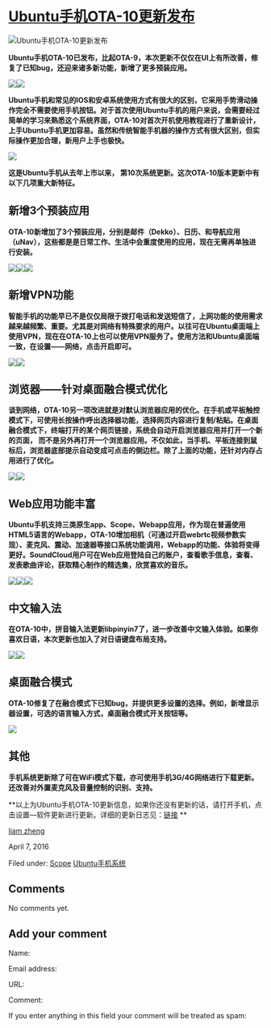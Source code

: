 





#  [Ubuntu手机OTA-10更新发布](/en/blog/2016/04/07/ubuntuota-10/)

![Ubuntu手机OTA-10更新发布](/static/devportal_uploaded/35802955-f013-40b6-a67f-69aad5136e82-uploads/zinnia/2016/04/07/screenshot20160407_171112395.png)

**Ubuntu手机OTA-10已发布，比起OTA-9，本次更新不仅仅在UI上有所改善，修复了已知bug，还迎来诸多新功能，新增了更多预装应用。**

![](https://41.media.tumblr.com/18c1f4dc2d061f3d0d3331727b137330/tumblr_o5kb437jIp1td4hoko2_540.png)![](https://40.media.tumblr.com/01fb8f382cf180e107bcb6e0dc622ff5/tumblr_o5kb437jIp1td4hoko1_540.png)

**Ubuntu手机和常见的IOS和安卓系统使用方式有很大的区别，它采用手势滑动操作完全不需要使用手机按钮。对于首次使用Ubuntu手机的用户来说，会需要经过简单的学习来熟悉这个系统界面，OTA-10对首次开机使用教程进行了重新设计，上手Ubuntu手机更加容易。虽然和传统智能手机器的操作方式有很大区别，但实际操作更加合理，新用户上手也极快。**

![](https://41.media.tumblr.com/6f0aaa68de87804ef479012507b96c17/tumblr_o5kdawBWjN1td4hoko2_1280.png)

**这是Ubuntu手机从去年上市以来， 第10次系统更新。这次OTA-10版本更新中有以下几项重大新特征。**

## **新增3个预装应用**

**OTA-10新增加了3个预装应用，分别是邮件（Dekko）、日历、和导航应用（uNav），这些都是是日常工作、生活中会重度使用的应用，现在无需再单独进行安装。**

![](https://36.media.tumblr.com/0ac440a65361400ccad3c1aa0d52008c/tumblr_o5kdehmiPX1td4hoko2_1280.png)![](https://41.media.tumblr.com/7a0ce2b97965c7ab80416667f4579c37/tumblr_o5kdehmiPX1td4hoko3_1280.png)![](https://40.media.tumblr.com/b78deb065ebd6c79e31872d25f8d837e/tumblr_o5kdehmiPX1td4hoko1_1280.png)

## **新增VPN功能**

**智能手机的功能早已不是仅仅局限于拨打电话和发送短信了，上网功能的使用需求越来越频繁、重要。尤其是对网络有特殊要求的用户。以往可在Ubuntu桌面端上使用VPN，现在在OTA-10上也可以使用VPN服务了。使用方法和Ubuntu桌面端一致，在设置——网络，点击开启即可。**

![](https://41.media.tumblr.com/62b014950ee2bd84eb0135957278dab1/tumblr_o5kdjocPwc1td4hoko1_540.png)![](https://40.media.tumblr.com/64ea02061c0f29b58f8da1d598f5ced1/tumblr_o5kdjocPwc1td4hoko2_1280.png)

## **浏览器——针对桌面融合模式优化**

**谈到网络，OTA-10另一项改进就是对默认浏览器应用的优化。在手机或平板触控模式下，可使用长按操作呼出选择器功能，选择网页内容进行复制/粘贴。在桌面融合模式下，终端打开的某个网页链接，系统会自动开启浏览器应用并打开一个新的页面， 而不是另外再打开一个浏览器应用。不仅如此，当手机、平板连接到鼠标后，浏览器底部提示自动变成可点击的侧边栏。除了上面的功能，还针对内存占用进行了优化。**

![](https://41.media.tumblr.com/b1826098ccb871b11cd17d252cfdc499/tumblr_o5kdnell3l1td4hoko2_540.png)![](https://41.media.tumblr.com/6eb25c5aa61749377f56b43257599326/tumblr_o5kdnell3l1td4hoko1_1280.png)

## **Web应用功能丰富**

**Ubuntu手机支持三类原生app、Scope、Webapp应用，作为现在普遍使用HTML5语言的Webapp，OTA-10增加相机（可通过开启webrtc视频参数实现）、麦克风、震动、加速器等接口系统功能调用，Webapp的功能、体验将变得更好。SoundCloud用户可在Web应用登陆自己的账户，查看歌手信息，查看、发表歌曲评论，获取精心制作的精选集，欣赏喜欢的音乐。**

![](https://36.media.tumblr.com/845077032170e2d7cbea579e9c40812e/tumblr_o5kdrnEMWn1td4hoko1_1280.png)![](https://41.media.tumblr.com/360aae6c1002479cba866eef795bf5b8/tumblr_o5kdrnEMWn1td4hoko2_1280.png)![](https://36.media.tumblr.com/c12475201791e98fe738405e991926a5/tumblr_o5kdrnEMWn1td4hoko3_1280.png)

## **中文输入法**

**在OTA-10中，拼音输入法更新libpinyin7了，进一步改善中文输入体验。如果你喜欢日语，本次更新也加入了对日语键盘布局支持。**

![](https://40.media.tumblr.com/eb43f277234f296d72f7b680200d8a5c/tumblr_o5kdv9gMv81td4hoko2_1280.png)![](https://41.media.tumblr.com/9fcf9479a0fe94aee8ebed3e9d035b4d/tumblr_o5kdv9gMv81td4hoko1_1280.png)

## **桌面融合模式**

**OTA-10修复了在融合模式下已知bug，并提供更多设置的选择。例如，新增显示器设置，可选的语言输入方式，桌面融合模式开关按钮等。**

**![](https://40.media.tumblr.com/6321037f4440fbe192668ce2a5ba72a6/tumblr_o5kdy7JYfW1td4hoko1_540.png)**

## **其他**

**手机系统更新除了可在WiFi模式下载，亦可使用手机3G/4G网络进行下载更新。还改善对外置麦克风及音量控制的识别、支持。**

**以上为Ubuntu手机OTA-10更新信息，如果你还没有更新的话，请打开手机，点击设置—软件更新进行更新。详细的更新日志见：[链接](https://wiki.ubuntu.com/Touch/ReleaseNotes/OTA-10) **

[liam zheng](/en/blog/authors/tmacyunn1/)

April 7, 2016

Filed under: [Scope](/en/blog/tags/Scope/)
[Ubuntu手机系统](/en/blog/tags/Ubuntu%E6%89%8B%E6%9C%BA%E7%B3%BB%E7%BB%9F/)





## Comments

No comments yet.

## Add your comment

Name:

Email address:

URL:

Comment:

If you enter anything in this field your comment will be treated as spam:





